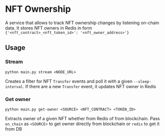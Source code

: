 # NFT Ownership
A service that allows to track NFT ownership changes by listening on-chain data. It stores NFT owners in Redis in form 
`{'<nft_contract>_<nft_token_id>': '<nft_owner_address>'}`

## Usage
### Stream
```shell
python main.py stream <NODE_URL>
```
Creates a filter for NFT `Transfer` events and poll it with a given `--sleep-interval`. If there are a new `Transfer` event, it updates NFT owner in Redis
### Get owner
```shell
python main.py get-owner <SOURCE> <NFT_CONTRACT> <TOKEN_ID>
```
Extracts owner of a given NFT whether from Redis of from blockchain. Pass `on_chain` as `<SOURCE>` to get owner directly 
from blockchain or `redis` to get it from DB

